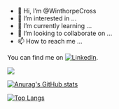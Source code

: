 

- 👋 Hi, I’m @WinthorpeCross
- 👀 I’m interested in ...
- 🌱 I’m currently learning ...
- 💞️ I’m looking to collaborate on ...
- 📫 How to reach me ...

<!-- Actual text -->

You can find me on [![LinkedIn][2.2]][2].

<!-- Icons -->

<!-- [1.2]: http://i.imgur.com/wWzX9uB.png (twitter icon without padding) -->
[2.2]: https://raw.githubusercontent.com/MartinHeinz/MartinHeinz/master/linkedin-3-16.png (LinkedIn icon without padding)

<!-- Links to your social media accounts -->

<!-- [1]: https://twitter.com/Martin_Heinz_ -->
[2]: https://www.linkedin.com/in/heinz-martin/




<!---
WinthorpeCross/WinthorpeCross is a ✨ special ✨ repository because its `README.md` (this file) appears on your GitHub profile.
You can click the Preview link to take a look at your changes.
--->

![](https://img.shields.io/badge/<WORD_ON_LEFT>-<WORD_ON_RIGHT>-informational?style=flat&logo=<LOGO_NAME>&logoColor=white&color=2bbc8a)


[![Anurag's GitHub stats](https://github-readme-stats.vercel.app/api?username=WinthorpeCross&show_icons=true)](https://github.com/anuraghazra/github-readme-stats)


[![Top Langs](https://github-readme-stats.vercel.app/api/top-langs/?username=WinthorpeCross)](https://github.com/anuraghazra/github-readme-stats)
